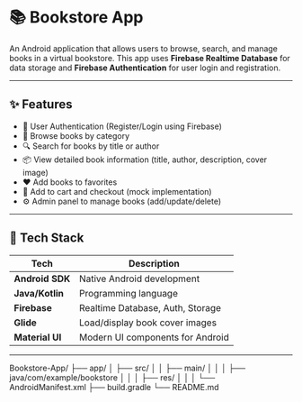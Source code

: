 # 📚 Bookstore App

An Android application that allows users to browse, search, and manage books in a virtual bookstore. This app uses **Firebase Realtime Database** for data storage and **Firebase Authentication** for user login and registration.

---

## ✨ Features

- 🔐 User Authentication (Register/Login using Firebase)
- 📖 Browse books by category
- 🔍 Search for books by title or author
- 📦 View detailed book information (title, author, description, cover image)
- ❤️ Add books to favorites
- 🛒 Add to cart and checkout (mock implementation)
- ⚙️ Admin panel to manage books (add/update/delete)

---

## 🧰 Tech Stack

| Tech             | Description                     |
|------------------|---------------------------------|
| **Android SDK**  | Native Android development      |
| **Java/Kotlin**  | Programming language            |
| **Firebase**     | Realtime Database, Auth, Storage |
| **Glide**        | Load/display book cover images  |
| **Material UI**  | Modern UI components for Android |

---
Bookstore-App/
├── app/
│   ├── src/
│   │   ├── main/
│   │   │   ├── java/com/example/bookstore
│   │   │   ├── res/
│   │   │   └── AndroidManifest.xml
├── build.gradle
└── README.md
